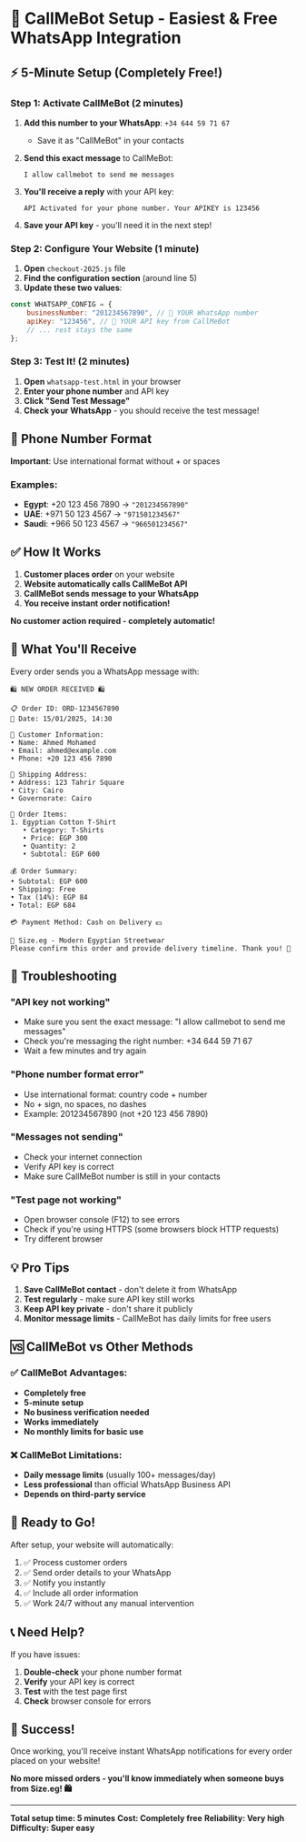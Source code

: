 # 🚀 CallMeBot Setup - Easiest & Free WhatsApp Integration

## ⚡ 5-Minute Setup (Completely Free!)

### Step 1: Activate CallMeBot (2 minutes)

1. **Add this number to your WhatsApp**: `+34 644 59 71 67`
   - Save it as "CallMeBot" in your contacts

2. **Send this exact message** to CallMeBot:
   ```
   I allow callmebot to send me messages
   ```

3. **You'll receive a reply** with your API key:
   ```
   API Activated for your phone number. Your APIKEY is 123456
   ```

4. **Save your API key** - you'll need it in the next step!

### Step 2: Configure Your Website (1 minute)

1. **Open** `checkout-2025.js` file
2. **Find the configuration section** (around line 5)
3. **Update these two values**:

```javascript
const WHATSAPP_CONFIG = {
    businessNumber: "201234567890", // 🔴 YOUR WhatsApp number
    apiKey: "123456", // 🔴 YOUR API key from CallMeBot
    // ... rest stays the same
};
```

### Step 3: Test It! (2 minutes)

1. **Open** `whatsapp-test.html` in your browser
2. **Enter your phone number** and API key
3. **Click "Send Test Message"**
4. **Check your WhatsApp** - you should receive the test message!

## 📱 Phone Number Format

**Important**: Use international format without + or spaces

### Examples:
- **Egypt**: +20 123 456 7890 → `"201234567890"`
- **UAE**: +971 50 123 4567 → `"971501234567"`
- **Saudi**: +966 50 123 4567 → `"966501234567"`

## ✅ How It Works

1. **Customer places order** on your website
2. **Website automatically calls CallMeBot API**
3. **CallMeBot sends message to your WhatsApp**
4. **You receive instant order notification!**

**No customer action required - completely automatic!**

## 🎯 What You'll Receive

Every order sends you a WhatsApp message with:

```
🛍️ NEW ORDER RECEIVED 🛍️

📋 Order ID: ORD-1234567890
📅 Date: 15/01/2025, 14:30

👤 Customer Information:
• Name: Ahmed Mohamed
• Email: ahmed@example.com
• Phone: +20 123 456 7890

📍 Shipping Address:
• Address: 123 Tahrir Square
• City: Cairo
• Governorate: Cairo

🛒 Order Items:
1. Egyptian Cotton T-Shirt
   • Category: T-Shirts
   • Price: EGP 300
   • Quantity: 2
   • Subtotal: EGP 600

💰 Order Summary:
• Subtotal: EGP 600
• Shipping: Free
• Tax (14%): EGP 84
• Total: EGP 684

💳 Payment Method: Cash on Delivery 💵

🏪 Size.eg - Modern Egyptian Streetwear
Please confirm this order and provide delivery timeline. Thank you! 🙏
```

## 🔧 Troubleshooting

### "API key not working"
- Make sure you sent the exact message: "I allow callmebot to send me messages"
- Check you're messaging the right number: +34 644 59 71 67
- Wait a few minutes and try again

### "Phone number format error"
- Use international format: country code + number
- No + sign, no spaces, no dashes
- Example: 201234567890 (not +20 123 456 7890)

### "Messages not sending"
- Check your internet connection
- Verify API key is correct
- Make sure CallMeBot number is still in your contacts

### "Test page not working"
- Open browser console (F12) to see errors
- Check if you're using HTTPS (some browsers block HTTP requests)
- Try different browser

## 💡 Pro Tips

1. **Save CallMeBot contact** - don't delete it from WhatsApp
2. **Test regularly** - make sure API key still works
3. **Keep API key private** - don't share it publicly
4. **Monitor message limits** - CallMeBot has daily limits for free users

## 🆚 CallMeBot vs Other Methods

### ✅ CallMeBot Advantages:
- **Completely free**
- **5-minute setup**
- **No business verification needed**
- **Works immediately**
- **No monthly limits for basic use**

### ❌ CallMeBot Limitations:
- **Daily message limits** (usually 100+ messages/day)
- **Less professional** than official WhatsApp Business API
- **Depends on third-party service**

## 🚀 Ready to Go!

After setup, your website will automatically:
1. ✅ Process customer orders
2. ✅ Send order details to your WhatsApp
3. ✅ Notify you instantly
4. ✅ Include all order information
5. ✅ Work 24/7 without any manual intervention

## 📞 Need Help?

If you have issues:
1. **Double-check** your phone number format
2. **Verify** your API key is correct
3. **Test** with the test page first
4. **Check** browser console for errors

## 🎉 Success!

Once working, you'll receive instant WhatsApp notifications for every order placed on your website!

**No more missed orders - you'll know immediately when someone buys from Size.eg! 🛍️**

---

**Total setup time: 5 minutes**
**Cost: Completely free**
**Reliability: Very high**
**Difficulty: Super easy**
